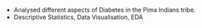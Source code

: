 - Analysed different aspects of Diabetes in the Pima Indians tribe.
- Descriptive Statistics, Data Visualisation, EDA
